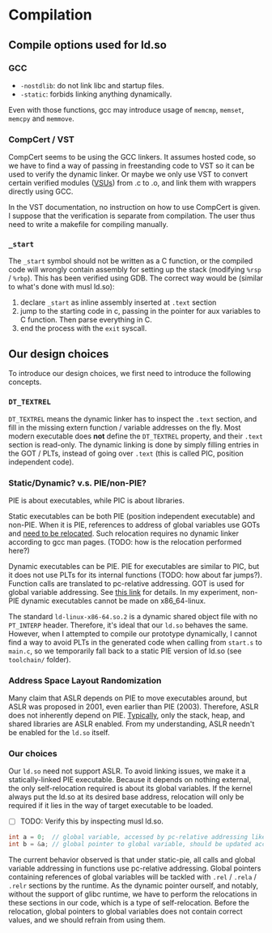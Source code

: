 # Compilation

## Compile options used for ld.so

### GCC

- `-nostdlib`: do not link libc and startup files.
- `-static`: forbids linking anything dynamically.

Even with those functions, gcc may introduce usage of `memcmp`, `memset`, `memcpy` and `memmove`.

### CompCert / VST

CompCert seems to be using the GCC linkers. It assumes hosted code, so we have to find a way of passing in freestanding code to VST so it can be used to verify the dynamic linker. Or maybe we only use VST to convert certain verified modules ([VSUs](https://softwarefoundations.cis.upenn.edu/vc-current/VSU_intro.html)) from .c to .o, and link them with wrappers directly using GCC.

In the VST documentation, no instruction on how to use CompCert is given. I suppose that the verification is separate from compilation. The user thus need to write a makefile for compiling manually.

### `_start`

The `_start` symbol should not be written as a C function, or the compiled code will wrongly contain assembly for setting up the stack (modifying `%rsp` / `%rbp`). This has been verified using GDB.
The correct way would be (similar to what's done with musl ld.so):

1. declare `_start` as inline assembly inserted at `.text` section
2. jump to the starting code in c, passing in the pointer for aux variables to C function. Then parse everything in C.
3. end the process with the `exit` syscall.

## Our design choices

To introduce our design choices, we first need to introduce the following concepts.

### `DT_TEXTREL`

`DT_TEXTREL` means the dynamic linker has to inspect the `.text` section, and fill in the missing extern function / variable addresses on the fly. Most modern executable does **not** define the `DT_TEXTREL` property, and their `.text` section is read-only. The dynamic linking is done by simply filling entries in the GOT / PLTs, instead of going over `.text` (this is called PIC, position independent code).

### Static/Dynamic? v.s. PIE/non-PIE?

PIE is about executables, while PIC is about libraries.

Static executables can be both PIE (position independent executable) and non-PIE. When it is PIE, references to address of global variables use GOTs and [need to be relocated](https://github.com/sivachandra/elf-by-example/tree/master/examples/global_var_ptr). Such relocation requires no dynamic linker according to gcc man pages. (TODO: how is the relocation performed here?)

Dynamic executables can be PIE. PIE for executables are similar to PIC, but it does not use PLTs for its internal functions (TODO: how about far jumps?). Function calls are translated to pc-relative addressing. GOT is used for global variable addressing. See [this link](https://stackoverflow.com/questions/2463150/what-is-the-fpie-option-for-position-independent-executables-in-gcc-and-ld) for details. In my experiment, non-PIE dynamic executables cannot be made on x86_64-linux.

The standard `ld-linux-x86-64.so.2` is a dynamic shared object file with no `PT_INTERP` header. Therefore, it's ideal that our `ld.so` behaves the same.  However, when I attempted to compile our prototype dynamically, I cannot find a way to avoid PLTs in the generated code when calling from `start.s` to `main.c`, so we temporarily fall back to a static PIE version of ld.so (see `toolchain/` folder).

### Address Space Layout Randomization

Many claim that ASLR depends on PIE to move executables around, but ASLR was proposed in 2001, even earlier than PIE (2003). Therefore, ASLR does not inherently depend on PIE.
[Typically](https://ctf101.org/binary-exploitation/address-space-layout-randomization/), only the stack, heap, and shared libraries are ASLR enabled. From my understanding, ASLR needn't be enabled for the `ld.so` itself.

### Our choices

Our `ld.so` need not support ASLR. To avoid linking issues, we make it a statically-linked PIE executable. Because it depends on nothing external, the only self-relocation required is about its global variables. If the kernel always put the ld.so at its desired base address, relocation will only be required if it lies in the way of target executable to be loaded.

- [ ] TODO: Verify this by inspecting musl ld.so.

```c
int a = 0;  // global variable, accessed by pc-relative addressing like "lea 0x2e68(%rip),%rbx"
int b = &a; // global pointer to global variable, should be updated according to .rel / .rela
```

The current behavior observed is that under static-pie, all calls and global variable addressing in functions use pc-relative addressing. Global pointers containing references of global variables will be tackled with `.rel` / `.rela` / `.relr` sections by the runtime. As the dynamic pointer ourself, and notably, without the support of glibc runtime, we have to perform the relocations in these sections in our code, which is a type of self-relocation. Before the relocation, global pointers to global variables does not contain correct values, and we should refrain from using them.